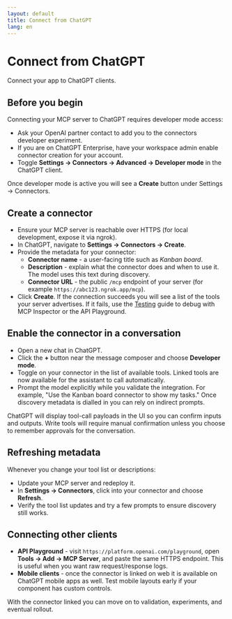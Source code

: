 ```yaml
---
layout: default
title: Connect from ChatGPT
lang: en
---
```


# Connect from ChatGPT

Connect your app to ChatGPT clients.

## Before you begin

Connecting your MCP server to ChatGPT requires developer mode access:

- Ask your OpenAI partner contact to add you to the connectors developer experiment.
- If you are on ChatGPT Enterprise, have your workspace admin enable connector creation for your account.
- Toggle **Settings → Connectors → Advanced → Developer mode** in the ChatGPT client.

Once developer mode is active you will see a **Create** button under Settings → Connectors.

## Create a connector

- Ensure your MCP server is reachable over HTTPS (for local development, expose it via ngrok).
- In ChatGPT, navigate to **Settings → Connectors → Create**.
- Provide the metadata for your connector:
  - **Connector name** - a user-facing title such as *Kanban board*.
  - **Description** - explain what the connector does and when to use it. The model uses this text during discovery.
  - **Connector URL** - the public `/mcp` endpoint of your server (for example `https://abc123.ngrok.app/mcp`).
- Click **Create**. If the connection succeeds you will see a list of the tools your server advertises. If it fails, use the [Testing](https://developers.openai.com/apps-sdk/deploy/testing) guide to debug with MCP Inspector or the API Playground.

## Enable the connector in a conversation

- Open a new chat in ChatGPT.
- Click the **+** button near the message composer and choose **Developer mode**.
- Toggle on your connector in the list of available tools. Linked tools are now available for the assistant to call automatically.
- Prompt the model explicitly while you validate the integration. For example, "Use the Kanban board connector to show my tasks." Once discovery metadata is dialled in you can rely on indirect prompts.

ChatGPT will display tool-call payloads in the UI so you can confirm inputs and outputs. Write tools will require manual confirmation unless you choose to remember approvals for the conversation.

## Refreshing metadata

Whenever you change your tool list or descriptions:

- Update your MCP server and redeploy it.
- In **Settings → Connectors**, click into your connector and choose **Refresh**.
- Verify the tool list updates and try a few prompts to ensure discovery still works.

## Connecting other clients

- **API Playground** - visit `https://platform.openai.com/playground`, open **Tools → Add → MCP Server**, and paste the same HTTPS endpoint. This is useful when you want raw request/response logs.
- **Mobile clients** - once the connector is linked on web it is available on ChatGPT mobile apps as well. Test mobile layouts early if your component has custom controls.

With the connector linked you can move on to validation, experiments, and eventual rollout.
